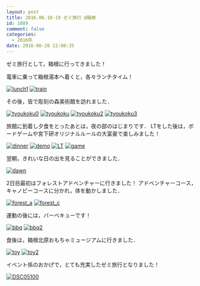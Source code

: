 ```yaml
---
layout: post
title: 2016.06.18-19 ゼミ旅行 @箱根
id: 1889
comment: false
categories:
  - 2016年
date: 2016-06-20 12:00:35
---
```


ゼミ旅行として，箱根に行ってきました！

電車に乗って箱根湯本へ着くと，各々ランチタイム！

[![lunch1](/wp-content/uploads/2016/06/lunch1.jpg)](/wp-content/uploads/2016/06/lunch1.jpg)
[![train](/wp-content/uploads/2016/06/train.jpg)](/wp-content/uploads/2016/06/train.jpg)




その後，皆で彫刻の森美術館を訪れました．

[![tyoukoku0](/wp-content/uploads/2016/06/tyoukoku0.jpg)](/wp-content/uploads/2016/06/tyoukoku0.jpg)
[![tyoukoku](/wp-content/uploads/2016/06/tyoukoku.jpg)](/wp-content/uploads/2016/06/tyoukoku.jpg)
[![tyoukoku2](/wp-content/uploads/2016/06/tyoukoku2.jpg)](/wp-content/uploads/2016/06/tyoukoku2.jpg)
[![tyoukoku3](/wp-content/uploads/2016/06/tyoukoku3.jpg)](/wp-content/uploads/2016/06/tyoukoku3.jpg)




旅館に到着し夕食をとったあとは，夜の部のはじまりです．
LTをした後は，ボードゲームや宮下研オリジナルルールの大富豪で楽しみました！

[![dinner](/wp-content/uploads/2016/06/dinner.jpg)](/wp-content/uploads/2016/06/dinner.jpg)
[![demo](/wp-content/uploads/2016/06/demo.jpg)](/wp-content/uploads/2016/06/demo.jpg)
[![LT](/wp-content/uploads/2016/06/LT.jpg)](/wp-content/uploads/2016/06/LT.jpg)
[![game](/wp-content/uploads/2016/06/game.jpg)](/wp-content/uploads/2016/06/game.jpg)




翌朝，きれいな日の出を見ることができました．

[![dawn](/wp-content/uploads/2016/06/dawn.jpg)](/wp-content/uploads/2016/06/dawn.jpg)




2日目最初はフォレストアドベンチャーに行きました！
アドベンチャーコース，キャノピーコースに分かれ，体を動かしました．

[![forest_a](/wp-content/uploads/2016/06/forest_a.jpg)](/wp-content/uploads/2016/06/forest_a.jpg)
[![forest_c](/wp-content/uploads/2016/06/forest_c.jpg)](/wp-content/uploads/2016/06/forest_c.jpg)




運動の後には，バーベキューです！

[![bbq](/wp-content/uploads/2016/06/bbq.jpg)](/wp-content/uploads/2016/06/bbq.jpg)
[![bbq2](/wp-content/uploads/2016/06/bbq2.jpg)](/wp-content/uploads/2016/06/bbq2.jpg)




食後は，箱根北原おもちゃミュージアムに行きました．

[![toy](/wp-content/uploads/2016/06/toy.jpg)](/wp-content/uploads/2016/06/toy.jpg)
[![toy2](/wp-content/uploads/2016/06/toy2.jpg)](/wp-content/uploads/2016/06/toy2.jpg)




イベント係のおかげで，とても充実したゼミ旅行となりました！

[![DSC05100](/wp-content/uploads/2016/06/DSC05100.jpg)](/wp-content/uploads/2016/06/DSC05100.jpg)

